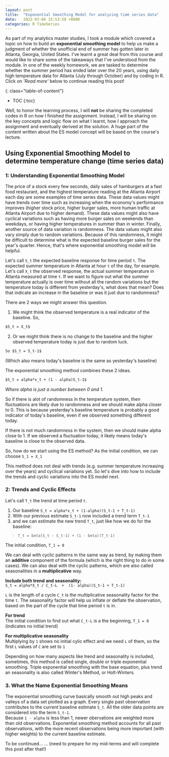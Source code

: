 ```yaml
---
layout: post
title:  "Exponential Smoothing Model for analyzing time series data"
date:   2022-03-06 15:53:58 +0800
categories: R TimeSeries
---
```


As part of my analytics master studies, I took a module which covered a topic on how to build an **exponential smoothing model** to help us make a judgment of whether the unofficial end of summer has gotten later in Atlanta, Georgia, United States. I've learnt a great deal from this course and would like to share some of the takeaways that I've understood from the module. In one of the weekly homework, we are tasked to determine whether the summer period has ended later over the 20 years, using daily high temperature data for Atlanta (July through October) and by coding in R. Click on *'Read more'* below to continue reading this post!

{: class="table-of-content"}
* TOC
{:toc}

Well, to honor the learning process, I will **not** be sharing the completed codes in R on how I finished the assignment. Instead, I will be sharing on the key concepts and logic flow on what I learnt, how I approach the assignment and eventually derived at the solution. A huge part of the content written about the ES model concept will be based on the course's lecture.


## Using Exponential Smoothing Model to determine temperature change (time series data)

### 1: Understanding Exponential Smoothing Model
The price of a stock every few seconds, daily sales of hamburgers at a fast food restaurant, and the highest temperature reading at the Atlanta Airport each day are some examples of time series data. These data values might have trends over time such as increasing when the economy's performance improves (higher stock price, higher burger sales, more human traffic at Atlanta Airport due to higher demand). These data values might also have cyclical variations such as having more burger sales on weekends than weekdays, or having higher temperatures in summer than in winter. Finally, another source of data variation is randomness. The data values might also vary simply due to random variations. Because of this randomness, it might be difficult to determine what is the expected baseline burger sales for the year's quarter. Hence, that's where exponential smoothing model will be helpful. 

Let's call `S_t` the expected baseline response for time period `t`. The expected summer temperature in Atlanta at hour `t` of the day, for example. Let's call `X_t` the observed response, the actual summer temperature in Atlanta measured at time `t`. If we want to figure out what the summer temperature actually is over time without all the random variations but the temperature today is different from yesterday's, what does that mean? Does that indicate an increase in the baseline or was it just due to randomness? 

There are 2 ways we might answer this question. 
1. We might think the observed temperature is a real indicator of the baseline. So,
```markdown 
$S_t = X_t$
```
2. Or we might think there is no change to the baseline and the higher observed temperature today is just due to random luck. 
```markdown
So $S_t = S_t-1$ 
```
(Which also means today's baseline is the same as yesterday's baseline)

The exponential smoothing method combines these 2 ideas. 
```markdown
$S_t = alpha*x_t + (1 - alpha)S_t-1$ 
```
*Where alpha is just a number between 0 and 1.* 

So if there is alot of randomness in the temperature system, then fluctuations are likely due to randomness and we should make alpha closer to 0. This is because yesterday's baseline temperature is probably a good indicator of today's baseline, even if we observed something different today. 

If there is not much randomness in the system, then we should make alpha close to 1. If we observed a fluctuation today, it likely means today's baseline is close to the observed data.

So, how do we start using the ES method? 
As the initial condition, we can choose `S_1 = X_1`

This method does not deal with trends (e.g. summer temperature increasing over the years) and cyclical variations yet. So let's dive into how to include the trends and cyclic variations into the ES model next.

### 2: Trends and Cyclic Effects

Let's call `T_t` the trend at time period `t`.
1. Our baseline `S_t = alpha*x_t + (1-alpha)(S_t-1 + T_t-1)`
2. With our previous estimate `S_t-1` now included a trend term `T_t-1` 
3. and we can estimate the new trend `T_t`, just like how we do for the baseline:

> `T_t = beta(S_t - S_t-1) + (1 - beta)(T_t-1)`

The initial condition, `T_1 = 0`

We can deal with cyclic patterns in the same way as trend, by making them an **additive** component of the formula (which is the right thing to do in some cases).
We can also deal with the cyclic patterns, which are also called seasonalities in a **multiplicative** way.

**Include both trend and seasonality:** <br>
`S_t = alpha*X_t / C_t-L  +  (1- alpha)(S_t-1 + T_t-1)`

`L` is the length of a cycle
`C_t` is the multiplicative seasonality factor for the time `t`. 
The seasonality factor will help us inflate or deflate the observation, based on the part of the cycle that time period `t` is in.

**For trend** <br>
The initial condition to find out what `C_t-L` is a the beginning, 
`T_1 = 0` (indicates no initial trend)

**For multiplicative seasonality** <br>
Multiplying by `1` shows no initial cylic effect and we need `L` of them, so the first `L` values of `C` are set to `1`

Depending on how many aspects like trend and seasonality is included, sometimes, this method is called single, double or triple exponential smoothing. 
Triple exponential smoothing with the base equation, plus trend an seasonality is also called Winter's Method, or Holt-Winters.

### 3. What the Name Exponential Smoothing Means
The exponential smoothing curve basically smooth out high peaks and valleys of a data set plotted as a graph. Every single past observation contributes to the current baseline estimate `S_t`. All the older data points are considered into the term `S_t-1`. <br>
Because `1 - alpha` is less than 1, newer obervations are weighted more than old observations. Exponential smoothing method accounts for all past observations, with the more recent observations being more important (with higher weights) to the current baseline estimate.

To be continued... ... (need to prepare for my mid-terms and will complete this post after that!)
